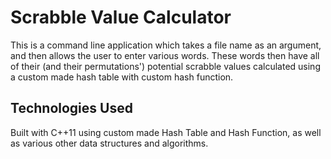 # Scrabble Value Calculator
This is a command line application which takes a file name as an argument, and then allows the user to enter various words. These words then have all of their (and their permutations') potential scrabble values calculated using a custom made hash table with custom hash function.

## Technologies Used
Built with C++11 using custom made Hash Table and Hash Function, as well as various other data structures and algorithms.
